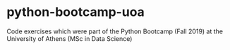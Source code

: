 # python-bootcamp-uoa
Code exercises which were part of the Python Bootcamp (Fall 2019) at the University of Athens (MSc in Data Science)
